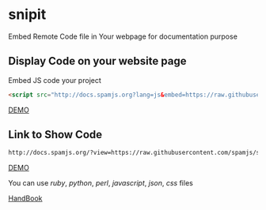 # snipit
Embed Remote Code file in Your webpage for documentation purpose


## Display Code on your website page
Embed JS code your project

```html
<script src="http://docs.spamjs.org?lang=js&embed=https://raw.githubusercontent.com/spamjs/spamjs.github.io/master/Gruntfile.js"></script>
```
[DEMO](http://docs.spamjs.org/app/wrap.html)

## Link to Show Code

```html
http://docs.spamjs.org/?view=https://raw.githubusercontent.com/spamjs/spamjs.github.io/master/Gruntfile.js&lang=js
```
[DEMO](http://docs.spamjs.org/?view=https://raw.githubusercontent.com/spamjs/spamjs.github.io/master/Gruntfile.js&lang=js)

You can use *ruby*, *python*, *perl*, *javascript*, *json*, *css* files

[HandBook](http://docs.spamjs.org/boilerplatez/docs/master/markdown/INDEX.md)


